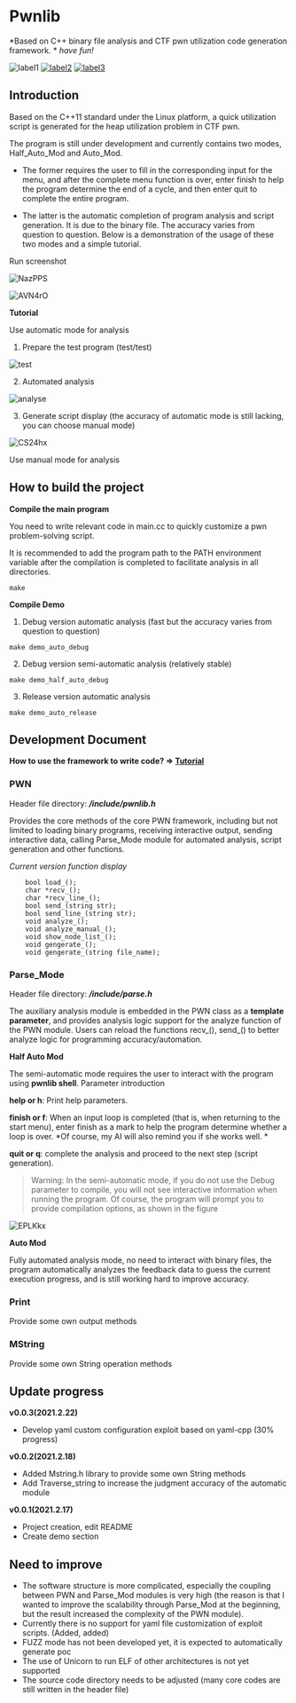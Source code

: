 # Pwnlib

*Based on C++ binary file analysis and CTF pwn utilization code generation framework. *
*have fun!*

![label1](https://img.shields.io/badge/build-passing-COLOR)
[![label2](https://img.shields.io/badge/author-migraine-blue)](https://migraine-sudo.github.io/)
[![label3](https://img.shields.io/badge/yaml--cpp-0.6.0-orange)](https://github.com/jbeder/yaml-cpp)


## Introduction

Based on the C++11 standard under the Linux platform, a quick utilization script is generated for the heap utilization problem in CTF pwn.

The program is still under development and currently contains two modes, Half_Auto_Mod and Auto_Mod.

- The former requires the user to fill in the corresponding input for the menu, and after the complete menu function is over, enter finish to help the program determine the end of a cycle, and then enter quit to complete the entire program.

- The latter is the automatic completion of program analysis and script generation. It is due to the binary file. The accuracy varies from question to question. Below is a demonstration of the usage of these two modes and a simple tutorial.


Run screenshot

![NazPPS](https://gitee.com/p0kerface/blog_image_management/raw/master/uPic/NazPPS.png)


![AVN4rO](https://gitee.com/p0kerface/blog_image_management/raw/master/uPic/AVN4rO.png)



**Tutorial**

Use automatic mode for analysis

1. Prepare the test program (test/test)

![test](https://media.giphy.com/media/5LLDTPnZ3TeEca9a4F/giphy.gif)

2. Automated analysis

![analyse](https://media.giphy.com/media/5qXrOZpVNgHcaGxSho/giphy.gif)

3. Generate script display (the accuracy of automatic mode is still lacking, you can choose manual mode)

![CS24hx](https://gitee.com/p0kerface/blog_image_management/raw/master/uPic/CS24hx.png)


Use manual mode for analysis



## How to build the project

**Compile the main program**

You need to write relevant code in main.cc to quickly customize a pwn problem-solving script.

It is recommended to add the program path to the PATH environment variable after the compilation is completed to facilitate analysis in all directories.

```make ```

**Compile Demo**

1. Debug version automatic analysis (fast but the accuracy varies from question to question)

```make demo_auto_debug```

2. Debug version semi-automatic analysis (relatively stable)

```make demo_half_auto_debug```

3. Release version automatic analysis

```make demo_auto_release```


## Development Document

**How ​​to use the framework to write code? => [Tutorial]()**

### PWN

Header file directory: ***/include/pwnlib.h***

Provides the core methods of the core PWN framework, including but not limited to loading binary programs, receiving interactive output, sending interactive data, calling Parse_Mode module for automated analysis, script generation and other functions.

*Current version function display*

```
    bool load_();
    char *recv_();
    char *recv_line_();
    bool send_(string str);
    bool send_line_(string str);
    void analyze_();
    void analyze_manual_();
    void show_node_list_();
    void gengerate_();
    void gengerate_(string file_name);
```


### Parse_Mode

Header file directory: ***/include/parse.h***

The auxiliary analysis module is embedded in the PWN class as a **template parameter**, and provides analysis logic support for the analyze function of the PWN module. Users can reload the functions recv_(), send_() to better analyze logic for programming accuracy/automation.

**Half Auto Mod**

The semi-automatic mode requires the user to interact with the program using **pwnlib shell**. Parameter introduction

**help or h**: Print help parameters.

**finish or f**: When an input loop is completed (that is, when returning to the start menu), enter finish as a mark to help the program determine whether a loop is over. *Of course, my AI will also remind you if she works well. *

**quit or q**: complete the analysis and proceed to the next step (script generation).

>Warning: In the semi-automatic mode, if you do not use the Debug parameter to compile, you will not see interactive information when running the program. Of course, the program will prompt you to provide compilation options, as shown in the figure

![EPLKkx](https://gitee.com/p0kerface/blog_image_management/raw/master/uPic/EPLKkx.png)

**Auto Mod**

Fully automated analysis mode, no need to interact with binary files, the program automatically analyzes the feedback data to guess the current execution progress, and is still working hard to improve accuracy.

### Print

Provide some own output methods

### MString

Provide some own String operation methods


## Update progress

**v0.0.3(2021.2.22)**
- Develop yaml custom configuration exploit based on yaml-cpp (30% progress)

**v0.0.2(2021.2.18)**
- Added Mstring.h library to provide some own String methods
- Add Traverse_string to increase the judgment accuracy of the automatic module

**v0.0.1(2021.2.17)**
- Project creation, edit README
- Create demo section


## Need to improve

- The software structure is more complicated, especially the coupling between PWN and Parse_Mod modules is very high (the reason is that I wanted to improve the scalability through Parse_Mod at the beginning, but the result increased the complexity of the PWN module).
- Currently there is no support for yaml file customization of exploit scripts. (Added, added)
- FUZZ mode has not been developed yet, it is expected to automatically generate poc
- The use of Unicorn to run ELF of other architectures is not yet supported
- The source code directory needs to be adjusted (many core codes are still written in the header file)